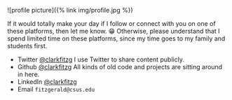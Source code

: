 ---
---

![profile picture]({% link img/profile.jpg %})

If it would totally make your day if I follow or connect with you on one of these platforms, then let me know. 😁
Otherwise, please understand that I spend limited time on these platforms, since my time goes to my family and students first.

- Twitter [@clarkfitzg](https://twitter.com/clarkfitzg)
    I use Twitter to share content publicly.
- Github [@clarkfitzg](https://github.com/clarkfitzg)
    All kinds of old code and projects are sitting around in here.
- LinkedIn [@clarkfitzg](https://www.linkedin.com/in/clarkfitzg/)
- Email `fitzgerald@csus.edu`
